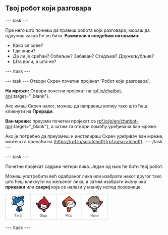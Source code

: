 ## Твој робот који разговара

\--- task \---

Пре него што почнеш да правиш робота који разговара, мораш да одлучиш какав ће он бити. **Размисли о следећим питањима**:

+ Како се зове?
+ Где живи?
+ Да ли је срећан? Озбиљан? Забаван? Стидљив? Дружељубљив?
+ Шта воли, а шта не?

\--- /task \---

\--- task \--- Отвори Скреч почетни пројекат 'Робот који разговара'.

**На мрежи:** Отвори почетни пројекат на [rpf.io/chatbot-on](http://rpf.io/chatbot-on){:target="_blank"}.

Ако имаш Скреч налог, можеш да направиш копију тако што ћеш кликнути на **Преради**.

**Ван мреже:** преузми почетни пројекат са [rpf.io/p/en/chatbot-go](http://rpf.io/p/en/chatbot-go){:target="_blank"}, а затим га отвори помоћу уређивача ван мреже.

Ако је потребно да преузмеш и инсталираш Скреч уређивач ван мреже, можеш га пронаћи на [https://rpf.io/scratchoff](rpf.io/scratchoff). \--- /task \---

\--- task \---

Почетни пројекат садржи четири лика. Један од њих ће бити твој робот.

Можеш употребити већ одабраног лика или изабрати неког другог тако што ћеш кликнути на жељеног лика, а затим изабрати икону ока **прикажи** или **сакриј** која се налази у менију испод позорнице.

![Одабери лика](images/chatbot-characters.png)

\--- /task \---